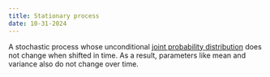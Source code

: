 ```yaml
---
title: Stationary process
date: 10-31-2024
---
```


A stochastic process whose unconditional [joint probability distribution](https://en.wikipedia.org/wiki/Joint_probability_distribution)
does not change when shifted in time. As a result, parameters like mean and variance also do not change over time.

[^1]: [Wikipedia.org - Stationary process](https://en.wikipedia.org/wiki/Stationary_process) 
